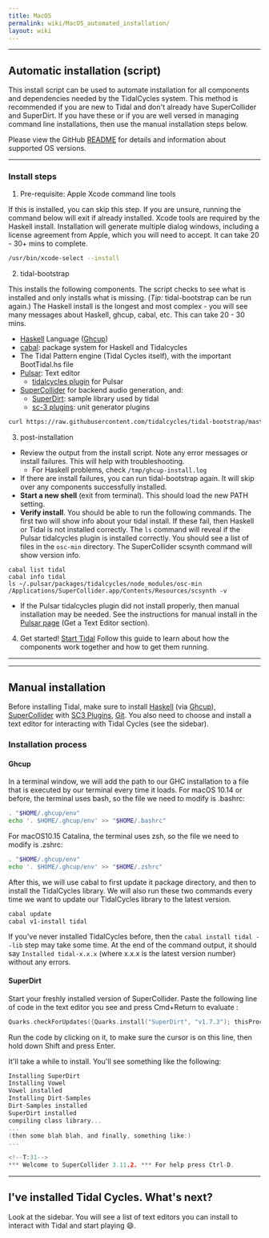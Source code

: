 ```yaml
---
title: MacOS
permalink: wiki/MacOS_automated_installation/
layout: wiki
---
```

------

## Automatic installation (script)

This install script can be used to automate installation for all components and dependencies needed by the TidalCycles system. This method is recommended if you are new to Tidal and don't already have SuperCollider and SuperDirt. If you have these or if you are well versed in managing command line installations, then use the manual installation steps below.

Please view the GitHub [README](https://github.com/tidalcycles/tidal-bootstrap) for details and information about supported OS versions.

---
### Install steps
1. Pre-requisite: Apple Xcode command line tools

If this is installed, you can skip this step. If you are unsure, running the command below will exit if already installed. Xcode tools are required by the Haskell install. Installation will generate multiple dialog windows, including a license agreement from Apple, which you will need to accept. It can take 20 - 30+ mins to complete.

```bash
/usr/bin/xcode-select --install
```

2. tidal-bootstrap

This installs the following components. The script checks to see what is installed and only installs what is missing. (*Tip:* tidal-bootstrap can be run again.) The Haskell install is the longest and most complex - you will see many messages about Haskell, ghcup, cabal, etc. This can take 20 - 30 mins.

- [Haskell](https://www.haskell.org/) Language ([Ghcup](https://www.haskell.org/ghcup/))
- [cabal](https://www.haskell.org/cabal/): package system for Haskell and Tidalcycles
- The Tidal Pattern engine (Tidal Cycles itself), with the important BootTidal.hs file
- [Pulsar](https://pulsar-edit.dev/): Text editor
    - [tidalcycles plugin](https://github.com/tidalcycles/atom-tidalcycles) for Pulsar
- [SuperCollider](https://supercollider.github.io/) for backend audio generation, and:
    - [SuperDirt](https://github.com/musikinformatik/SuperDirt): sample library used by tidal
    - [sc-3 plugins](https://github.com/supercollider/sc3-plugins): unit generator plugins

```bash
curl https://raw.githubusercontent.com/tidalcycles/tidal-bootstrap/master/tidal-bootstrap.command -sSf | sh
```

3. post-installation
- Review the output from the install script. Note any error messages or install failures. This will help with troubleshooting.
    - For Haskell problems, check `/tmp/ghcup-install.log`
- If there are install failures, you can run tidal-bootstrap again. It will skip over any components successfully installed.
- **Start a new shell** (exit from terminal). This should load the new PATH setting.
- **Verify install**. You should be able to run the following commands. The first two will show info about your tidal install. If these fail, then Haskell or Tidal is not installed correctly. The `ls` command will reveal if the Pulsar tidalcycles plugin is installed correctly. You should see a list of files in the `osc-min` directory. The SuperCollider scsynth command will show version info.

```
cabal list tidal
cabal info tidal
ls ~/.pulsar/packages/tidalcycles/node_modules/osc-min
/Applications/SuperCollider.app/Contents/Resources/scsynth -v
```
- If the Pulsar tidalcycles plugin did not install properly, then manual installation may be needed. See the instructions for manual install in the [Pulsar page](/getting-started/editor/Pulsar.md) (Get a Text Editor section).

4. Get started!
[Start Tidal](/getting-started/tidal_start.md) Follow this guide to learn about how the components work together and how to get them running.

------

------

## Manual installation

Before installing Tidal, make sure to install [Haskell](https://www.haskell.org/ghcup/) (via [Ghcup](https://www.haskell.org/ghcup/)), [SuperCollider](https://supercollider.github.io/downloadss) with  [SC3 Plugins](https://supercollider.github.io/sc3-plugins/),   [Git](https://git-scm.com/). You also need to choose and install a text editor for interacting with Tidal Cycles (see the sidebar).

### Installation process

#### Ghcup

In a terminal window, we will add the path to our GHC installation to a
file that is executed by our terminal every time it loads. For macOS 10.14 or before, the terminal uses bash, so the file we need
to modify is .bashrc:
```bash
. "$HOME/.ghcup/env"
echo '. $HOME/.ghcup/env' >> "$HOME/.bashrc"
```
For macOS10.15 Catalina, the terminal uses zsh, so the file we need to
modify is .zshrc:
```bash
. "$HOME/.ghcup/env"
echo '. $HOME/.ghcup/env' >> "$HOME/.zshrc"
```
After this, we will use cabal to first update it package directory, and
then to install the TidalCycles library. We will also run these two
commands every time we want to update our TidalCycles library to the
latest version.
```bash
cabal update
cabal v1-install tidal
```
If you've never installed TidalCycles before, then the
`cabal install tidal --lib` step may take some time. At the end of the
command output, it should say `Installed tidal-x.x.x` (where x.x.x is
the latest version number) without any errors.

#### SuperDirt

Start your freshly installed version of SuperCollider. Paste the following line of code in the text editor you see and press Cmd+Return to evaluate :

```c
Quarks.checkForUpdates({Quarks.install("SuperDirt", "v1.7.3"); thisProcess.recompile()})
```

Run the code by clicking on it, to make sure the cursor is on this line,
then hold down Shift and press Enter.

It'll take a while to install. You'll see something like the following:

```c
Installing SuperDirt
Installing Vowel
Vowel installed
Installing Dirt-Samples
Dirt-Samples installed
SuperDirt installed
compiling class library...
...
(then some blah blah, and finally, something like:)
...

<!--T:31-->
*** Welcome to SuperCollider 3.11.2. *** For help press Ctrl-D.
```

-----

## I've installed Tidal Cycles. What's next?

Look at the sidebar. You will see a list of text editors you can install to interact with Tidal and start playing :smile:.
